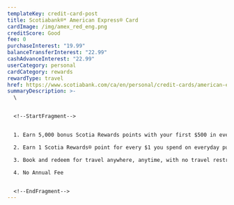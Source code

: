 ```yaml
---
templateKey: credit-card-post
title: Scotiabank®* American Express® Card
cardImage: /img/amex_red_eng.png
creditScore: Good
fee: 0
purchaseInterest: "19.99"
balanceTransferInterest: "22.99"
cashAdvanceInterest: "22.99"
userCategory: personal
cardCategory: rewards
rewardType: travel
href: https://www.scotiabank.com/ca/en/personal/credit-cards/american-express/no-fee-amex-card.html
summaryDescription: >-
  \


  <!--StartFragment-->


  1. Earn 5,000 bonus Scotia Rewards points with your first $500 in everyday purchases in first 3 months\

  2. Earn 1 Scotia Rewards® point for every $1 you spend on everyday purchases\

  3. Book and redeem for travel anywhere, anytime, with no travel restrictions\

  4. No Annual Fee


  <!--EndFragment-->
---
```


